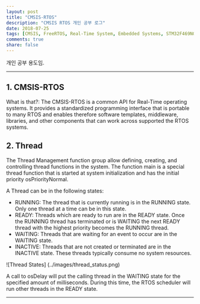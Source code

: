 ```yaml
---
layout: post
title: "CMSIS-RTOS"
description: "CMSIS RTOS 개인 공부 로그"
date: 2018-07-25
tags: [CMSIS, FreeRTOS, Real-Time System, Embedded Systems, STM32F469NGHx]
comments: true
share: false
---
```


개인 공부 용도임. 

--- 
## 1. CMSIS-RTOS

What is that?: The CMSIS-RTOS is a common API for Real-Time operating systems. It provides a standardized programming interface that is portable to many RTOS and enables therefore software templates, middleware, libraries, and other components that can work across supported the RTOS systems.

## 2. Thread

The Thread Management function group allow defining, creating, and controlling thread functions in the system. The function main is a special thread function that is started at system initialization and has the initial priority osPriorityNormal.

A Thread can be in the following states:

* RUNNING: The thread that is currently running is in the RUNNING state. Only one thread at a time can be in this state.
* READY: Threads which are ready to run are in the READY state. Once the RUNNING thread has terminated or is WAITING the next READY thread with the highest priority becomes the RUNNING thread.
* WAITING: Threads that are waiting for an event to occur are in the WAITING state.
* INACTIVE: Threads that are not created or terminated are in the INACTIVE state. These threads typically consume no system resources. 

![Thread States] (../images/thread_status.png)


A call to osDelay will put the calling thread in the WAITING state for the specified amount of milliseconds. During this time, the RTOS scheduler will run other threads in the READY state.

---